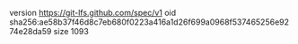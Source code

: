 version https://git-lfs.github.com/spec/v1
oid sha256:ae58b37f46d8c7eb680f0223a416a1d26f699a0968f537465256e9274e28da59
size 1093
